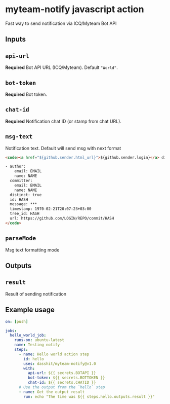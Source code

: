 # myteam-notify javascript action

Fast way to send notification via ICQ/Myteam Bot API

## Inputs

## `api-url`

**Required** 
Bot API URL (ICQ/Myteam). 
Default `"World"`.

## `bot-token`

**Required**
Bot token.

## `chat-id`

**Required**
Notification chat ID (or stamp from chat URL).

## `msg-text`

Notification text. Default will send msg with next format

```html
<code><a href="${github.sender.html_url}">${github.sender.login}</a> did some changes in repository

- author:
    email: EMAIL
    name: NAME
  committer:
    email: EMAIL
    name: NAME
  distinct: true
  id: HASH
  message: ***
  timestamp: 1970-02-21T20:07:23+03:00
  tree_id: HASH
  url: https://github.com/LOGIN/REPO/commit/HASH
</code>
```

## `parseMode`

Msg text formatting mode

## Outputs

## `result`

Result of sending notification

## Example usage

```yaml
on: [push]

jobs:
  hello_world_job:
    runs-on: ubuntu-latest
    name: Testing notify
    steps:
      - name: Hello world action step
        id: hello
        uses: dasshit/myteam-notify@v1.0
        with:
          api-url: ${{ secrets.BOTAPI }}
          bot-token: ${{ secrets.BOTTOKEN }}
          chat-id: ${{ secrets.CHATID }}
      # Use the output from the `hello` step
      - name: Get the output result
        run: echo "The time was ${{ steps.hello.outputs.result }}"
```
